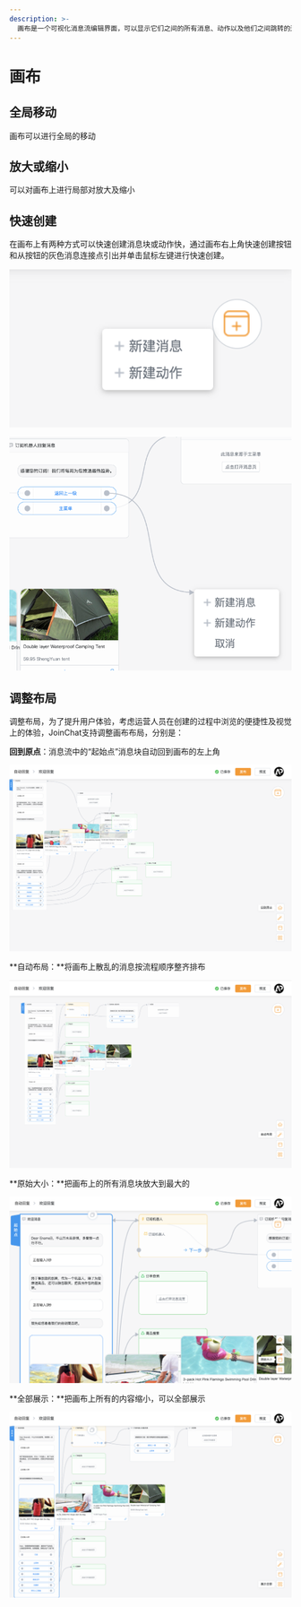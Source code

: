 ```yaml
---
description: >-
  画布是一个可视化消息流编辑界面，可以显示它们之间的所有消息、动作以及他们之间跳转的逻辑关系。它使您可以鸟瞰整个对话之间的交互关系，而无需在单个消息之间切换。新建的消息和动作会自动显示在画布上，方便您对新建或已有消息进行连接。
---
```


# 画布

## 全局移动

画布可以进行全局的移动

## 放大或缩小

可以对画布上进行局部对放大及缩小

## 快速创建

在画布上有两种方式可以快速创建消息块或动作快，通过画布右上角快速创建按钮和从按钮的灰色消息连接点引出并单击鼠标左键进行快速创建。

![&#x65B0;&#x5EFA;&#x6309;&#x94AE;](../.gitbook/assets/image%20%288%29.png)

![&#x8FDE;&#x63A5;&#x70B9;&#x5FEB;&#x901F;&#x521B;&#x5EFA;](../.gitbook/assets/image%20%2822%29.png)

## 调整布局

调整布局，为了提升用户体验，考虑运营人员在创建的过程中浏览的便捷性及视觉上的体验，JoinChat支持调整画布布局，分别是：

**回到原点**：消息流中的“起始点”消息块自动回到画布的左上角

![&#x56DE;&#x5230;&#x539F;&#x70B9;](../.gitbook/assets/image%20%2824%29.png)

**自动布局：**将画布上散乱的消息按流程顺序整齐排布

![&#x81EA;&#x52A8;&#x5E03;&#x5C40;](../.gitbook/assets/image%20%2871%29.png)

**原始大小：**把画布上的所有消息块放大到最大的

![&#x539F;&#x59CB;&#x5927;&#x5C0F;](../.gitbook/assets/image%20%2835%29.png)

**全部展示：**把画布上所有的内容缩小，可以全部展示

![&#x5168;&#x90E8;&#x5C55;&#x793A;](../.gitbook/assets/image%20%2812%29.png)


